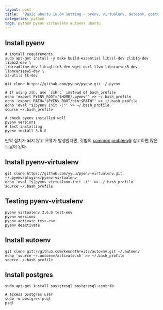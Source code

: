 ```yaml
---
layout: post
title:  "Basic ubuntu 16.04 setting - pyenv, virtualenv, autoenv, postgres"
categories: python
tags: python pyenv virtualenv autoenv ubuntu
---
```


## Install pyenv
```
# install requirements
sudo apt-get install -y make build-essential libssl-dev zlib1g-dev libbz2-dev \
libreadline-dev libsqlite3-dev wget curl llvm libncurses5-dev libncursesw5-dev \
xz-utils tk-dev

git clone https://github.com/pyenv/pyenv.git ~/.pyenv

# If using zsh, use `zshrc` instead of bash_profile
echo 'export PYENV_ROOT="$HOME/.pyenv"' >> ~/.bash_profile
echo 'export PATH="$PYENV_ROOT/bin:$PATH"' >> ~/.bash_profile
echo 'eval "$(pyenv init -)"' >> ~/.bash_profile
source ~/.bash_profile

# check pyenv installed well
pyenv versions
# test installing 
pyenv install 3.6.0
```
만약 설치가 되지 않고 오류가 발생한다면, 깃헙의 [common problem](https://github.com/pyenv/pyenv/wiki/Common-build-problems)을 참고하면 많은 도움이 된다.


## Install pyenv-virtualenv
```
git clone https://github.com/yyuu/pyenv-virtualenv.git ~/.pyenv/plugins/pyenv-virtualenv
echo 'eval "$(pyenv virtualenv-init -)"' >> ~/.bash_profile
source ~/.bash_profile
```

## Testing pyenv-virtualenv
```
pyenv virtualenv 3.6.0 test-env
pyenv versions
pyenv activate test-env
pyenv deactivate
```

## Install autoenv
```
git clone git://github.com/kennethreitz/autoenv.git ~/.autoenv 
echo 'source ~/.autoenv/activate.sh' >> ~/.bash_profile
source ~/.bash_profile
```


## Install postgres
```
sudo apt-get install postgresql postgresql-contrib

# access postgres user
sudo -u postgres psql
psql

```
